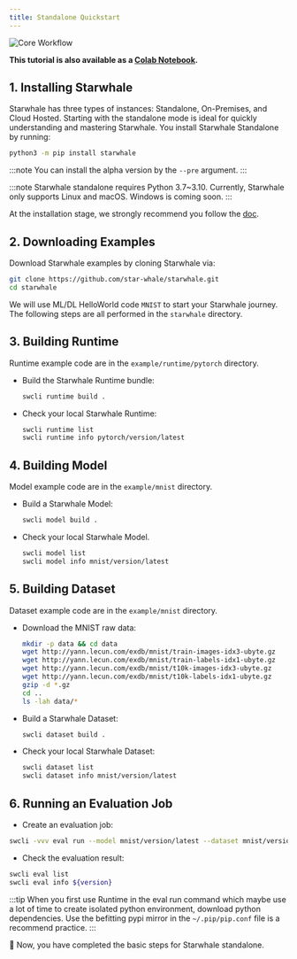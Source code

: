 ```yaml
---
title: Standalone Quickstart
---
```


![Core Workflow](../img/standalone-core-workflow.gif)

**This tutorial is also available as a [Colab Notebook](https://colab.research.google.com/github/star-whale/starwhale/blob/main/example/notebooks/quickstart-standalone.ipynb).**

## 1. Installing Starwhale

Starwhale has three types of instances: Standalone, On-Premises, and Cloud Hosted. Starting with the standalone mode is ideal for quickly understanding and mastering Starwhale.
You install Starwhale Standalone by running:

```bash
python3 -m pip install starwhale
```

:::note
You can install the alpha version by the `--pre` argument.
:::

:::note
Starwhale standalone requires Python 3.7~3.10. Currently, Starwhale only supports Linux and macOS. Windows is coming soon.
:::

At the installation stage, we strongly recommend you follow the [doc](../guides/install/standalone.md).

## 2. Downloading Examples

Download Starwhale examples by cloning Starwhale via:

```bash
git clone https://github.com/star-whale/starwhale.git
cd starwhale
```

We will use ML/DL HelloWorld code `MNIST` to start your Starwhale journey. The following steps are all performed in the `starwhale` directory.

## 3. Building Runtime

Runtime example code are in the `example/runtime/pytorch` directory.

- Build the Starwhale Runtime bundle:

  ```bash
  swcli runtime build .
  ```

- Check your local Starwhale Runtime:

  ```bash
  swcli runtime list
  swcli runtime info pytorch/version/latest
  ```

## 4. Building Model

Model example code are in the `example/mnist` directory.

- Build a Starwhale Model:

  ```bash
  swcli model build .
  ```

- Check your local Starwhale Model.

  ```bash
  swcli model list
  swcli model info mnist/version/latest
  ```

## 5. Building Dataset

Dataset example code are in the `example/mnist` directory.

- Download the MNIST raw data:

  ```bash
  mkdir -p data && cd data
  wget http://yann.lecun.com/exdb/mnist/train-images-idx3-ubyte.gz
  wget http://yann.lecun.com/exdb/mnist/train-labels-idx1-ubyte.gz
  wget http://yann.lecun.com/exdb/mnist/t10k-images-idx3-ubyte.gz
  wget http://yann.lecun.com/exdb/mnist/t10k-labels-idx1-ubyte.gz
  gzip -d *.gz
  cd ..
  ls -lah data/*
  ```

- Build a Starwhale Dataset:

  ```bash
  swcli dataset build .
  ```

- Check your local Starwhale Dataset:

  ```bash
  swcli dataset list
  swcli dataset info mnist/version/latest
  ```

## 6. Running an Evaluation Job

- Create an evaluation job:

 ```bash
 swcli -vvv eval run --model mnist/version/latest --dataset mnist/version/latest --runtime pytorch/version/latest
 ```

- Check the evaluation result:

 ```bash
 swcli eval list
 swcli eval info ${version}
 ```

:::tip
When you first use Runtime in the eval run command which maybe use a lot of time to create isolated python environment, download python dependencies. Use the befitting pypi mirror in the `~/.pip/pip.conf` file is a recommend practice.
:::

  👏 Now, you have completed the basic steps for Starwhale standalone.
